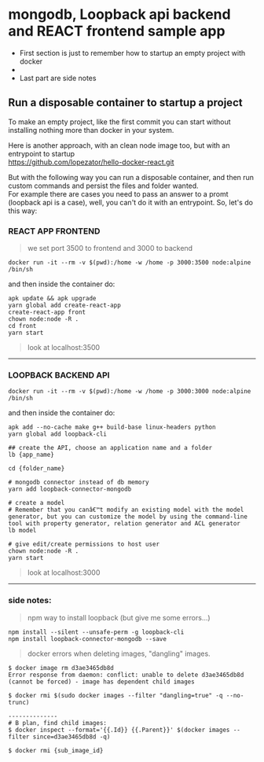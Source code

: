 # mongodb, Loopback api backend and REACT frontend sample app

- First section is just to remember how to startup an empty project with docker
- 
- Last part are side notes

## Run a disposable container to startup a project
To make an empty project, like the first commit you can start without installing nothing more than docker in your system.  

Here is another approach, with an clean node image too, but with an entrypoint to startup  
https://github.com/lopezator/hello-docker-react.git

But with the following way you can run a disposable container, and then run custom commands and persist the files and folder wanted.  
For example there are cases you need to pass an answer to a promt (loopback api is a case), well, you can't do it with an entrypoint. So, let's do this way:

### REACT APP FRONTEND
> we set port 3500 to frontend and 3000 to backend
```
docker run -it --rm -v $(pwd):/home -w /home -p 3000:3500 node:alpine /bin/sh
```
and then inside the container do:  
```
apk update && apk upgrade
yarn global add create-react-app
create-react-app front
chown node:node -R .
cd front
yarn start
```
> look at localhost:3500

-------------------------------------------
### LOOPBACK BACKEND API
```
docker run -it --rm -v $(pwd):/home -w /home -p 3000:3000 node:alpine /bin/sh
```

and then inside the container do:  
```
apk add --no-cache make g++ build-base linux-headers python
yarn global add loopback-cli  

## create the API, choose an application name and a folder
lb {app_name}

cd {folder_name}

# mongodb connector instead of db memory
yarn add loopback-connector-mongodb

# create a model
# Remember that you canâ€™t modify an existing model with the model generator, but you can customize the model by using the command-line tool with property generator, relation generator and ACL generator
lb model

# give edit/create permissions to host user
chown node:node -R .
yarn start
```

> look at localhost:3000


************
### side notes:
> npm way to install loopback (but give me some errors...)
```
npm install --silent --unsafe-perm -g loopback-cli
npm install loopback-connector-mongodb --save
```


> docker errors when deleting images, "dangling" images.

```
$ docker image rm d3ae3465db8d
Error response from daemon: conflict: unable to delete d3ae3465db8d (cannot be forced) - image has dependent child images

$ docker rmi $(sudo docker images --filter "dangling=true" -q --no-trunc)

--------------
# B plan, find child images:
$ docker inspect --format='{{.Id}} {{.Parent}}' $(docker images --filter since=d3ae3465db8d -q)

$ docker rmi {sub_image_id}
```


